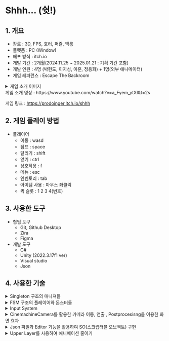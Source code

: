 # Shhh... (쉿!)

## 1. 개요
- 장르 : 3D, FPS, 호러, 퍼즐, 백룸
- 플랫폼 : PC (Window)
- 배포 방식 : itch.io
- 개발 기간 : 2개월(2024.11.25 ~ 2025.01.21 : 기획 기간 포함)
- 개발 인원 : 4명 (박현도, 이지성, 이훈, 정용화) + 1명(외부 애니메이터)
- 게임 레퍼런스 : Escape The Backroom
  
<details>
<summary> 게임 소개 이미지</summary>
  
<img src = "https://github.com/user-attachments/assets/71e916bb-7790-4fc9-80ef-7209f2fbbcc0">
<img src = "https://github.com/user-attachments/assets/1d92ed69-3c40-4a04-b154-c565caf942cf">

</details>
게임 소개 영상 : https://www.youtube.com/watch?v=a_Fyem_ytXI&t=2s

게임 링크 : https://prodoinger.itch.io/shhh

## 2. 게임 플레이 방법
- 플레이어
  - 이동 : wasd
  - 점프 : space
  - 달리기 : shift
  - 앉기 : ctrl
  - 상호작용 : f
  - 메뉴 : esc
  - 인벤토리 : tab
  - 아이템 사용 : 마우스 좌클릭
  - 퀵 슬롯 : 1 2 3 4(번호)

## 3. 사용한 도구
- 협업 도구
  - Git, Github Desktop
  - Zira
  - Figma
- 개발 도구
  - C#
  - Unity (2022.3.17f1 ver)
  - Visual studio
  - Json
## 4. 사용한 기술
<details>
<summary> Singleton 구조의 매니져들 </summary>
내용1
</details>

<details>
<summary> FSM 구조의 플레이어와 몬스터들  </summary>
상태(State)와 전이(Transition)를 기반으로 동작합니다. FSM은 유한한 상태 집합에서 하나의 상태만 활성 상태로 유지되며, 특정 이벤트에 따라 상태가 전이됩니다.
<img src = "https://github.com/user-attachments/assets/d9698a27-66f7-43ef-9c97-ad5b4ea839ed"> 
</details>

<details>
<summary> Input System  </summary>
Input System 의 구독과 구독 해제 기능을 사용하여서 한번의 입력으로 여러 수행이 가능하면서도, 특정 행동에서는 사용자가 예상 가능한 수행만 가능하도록 변경하였습니다.   

  ( Shift를 누르면 statemachine을 변경하면서, 다른 스크립트의 값도 변경 // 인벤토리를 이용 중이거나 키패드와 상호작용 중일때 아이템의 사용이 불가능하게 만듬 )
</details>

<details>
<summary> CinemachineCamera를 활용한 카메라 이동, 연출 , Postprocesisng을 이용한 화면 효과 </summary>
CinemachineCamera를 활용하여서 특정 상황에 priority를 다르게 주는 등의 방식으로 연출을 주고, 현재 버전의 CinemachineCamera에서는 Postprocesisng 적용 방식이 최신 버전과는 다르기 때문에 volume을 통해서 원하는 카메라 효과를 넣어주고 스테이지마다 다른 분위기를 연출하였습니다.
</details>

<details>
<summary> Json 파일과 Editor 기능을 활용하여 SO(스크립터블 오브젝트) 구현 </summary>
기획자나 개발자가 추후에 아이템을 추가하거나 변경하기 편하게 미리 약속된 구조를 가진 SO를 만들고 Google Spread Sheet를 Json 파일 형식으로 전달하면 Editior기능을 활용하여서 간단하게 수행할 수 있게 만듬  
<img src = "https://github.com/user-attachments/assets/3195c78a-16c2-4fd5-81d8-042ca1c97d68">  
</details>

<details>
<summary> Upper Layer를 사용하여 애니메이션 줄이기 </summary>
플레이어의 다양한 상태와 다양한 아이템에 따른 애니메이션을 경우의 수만큼 만들지 않고, 플레이어의 상체에 아이템 장착 시 우선적으로 적용할 upper layer를 적용하여 이후에 다른 상태와 아이템이 추가 되어도 적은 비용으로 추가 할 수 있게 만듬 
</details>
